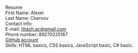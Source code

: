 Resume<br>
First Name: Alexei<br>
Last Name: Chernov<br>
Contact info:<br>
E-mail: lihach.ac@gmail.com<br>
Phone number: 89270225167<br>
<a href="https://github.com/allihach">GitHub account</a><br>
Skills: HTML basics, CSS basics, JavaScript basic, C# basic.